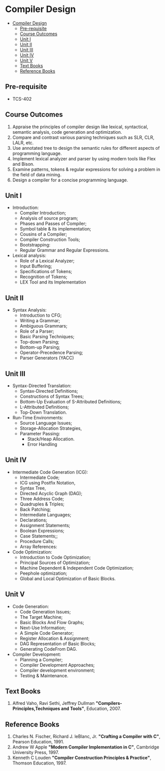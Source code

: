 # Compiler Design

- [Compiler Design](#compiler-design)
  - [Pre-requisite](#pre-requisite)
  - [Course Outcomes](#course-outcomes)
  - [Unit I](#unit-i)
  - [Unit II](#unit-ii)
  - [Unit III](#unit-iii)
  - [Unit IV](#unit-iv)
  - [Unit V](#unit-v)
  - [Text Books](#text-books)
  - [Reference Books](#reference-books)

## Pre-requisite

- TCS-402

## Course Outcomes

1. Appraise the principles of compiler design like lexical, syntactical,
   semantic analysis, code generation and optimization.
2. Compare and contrast various parsing techniques such as SLR, CLR, LALR, etc.
3. Use annotated tree to design the semantic rules for different aspects 
   of programming language.
4. Implement lexical analyzer and parser by using modern tools like Flex and Bison.
5. Examine patterns, tokens & regular expressions for solving a problem in 
   the field of data mining.
6. Design a compiler for a concise programming language.

## Unit I

- Introduction:
  - Compiler Introduction;
  - Analysis of source program;
  - Phases and Passes of Compiler;
  - Symbol table & its implementation;
  - Cousins of a Compiler;
  - Compiler Construction Tools;
  - Bootstrapping:
  - Regular Grammar and Regular Expressions.
- Lexical analysis:
  - Role of a Lexical Analyzer; 
  - Input Buffering;
  - Specifications of Tokens;
  - Recognition of Tokens;
  - LEX Tool and its Implementation

## Unit II

- Syntax Analysis:
  - Introduction to CFG;
  - Writing a Grammar;
  - Ambiguous Grammars;
  - Role of a Parser;
  - Basic Parsing Techniques;
  - Top-down Parsing;
  - Bottom-up Parsing;
  - Operator-Precedence Parsing;
  - Parser Generators (YACC)

## Unit III

- Syntax-Directed Translation:
  - Syntax-Directed Definitions;
  - Constructions of Syntax Trees;
  - Bottom-Up Evaluation of S-Attributed Definitions;
  - L-Attributed Definitions;
  - Top-Down Translation.
- Run-Time Environments:
  - Source Language Issues;
  - Storage-Allocation Strategies,
  - Parameter Passing:
    - Stack/Heap Allocation.
    - Error Handling

## Unit IV

- Intermediate Code Generation (ICG): 
  - Intermediate Code; 
  - ICG using Postfix Notation, 
  - Syntax Tree, 
  - Directed Acyclic Graph (DAG); 
  - Three Address Code; 
  - Quadruples & Triples; 
  - Back Patching; 
  - Intermediate Languages; 
  - Declarations; 
  - Assignment Statements; 
  - Boolean Expressions; 
  - Case Statements;; 
  - Procedure Calls; 
  - Array References:
- Code Optimization: 
  - Introduction to Code Optimization; 
  - Principal Sources of Optimization; 
  - Machine Dependent & Independent Code Optimization;
  - Peephole optimization; 
  - Global and Local Optimization of Basic Blocks.

## Unit V

- Code Generation: 
  - Code Generation Issues; 
  - The Target Machine; 
  - Basic Blocks And Flow Graphs; 
  - Next-Use Information; 
  - A Simple Code Generator; 
  - Register Allocation & Assignment; 
  - DAG Representation of Basic Blocks; 
  - Generating CodeFrom DAG.
- Compiler Development: 
  - Planning a Compiler; 
  - Compiler Development Approaches; 
  - Compiler development environment; 
  - Testing & Maintenance.

## Text Books

1. Alfred Vaho, Ravi Sethi, Jeffrey Dullman
   **"Compilers-Principles,Techniques and Tools"**,
   Education, 2007.

## Reference Books

1. Charles N. Fischer, Richard J. leBlanc, Jr.
   **"Crafting a Compiler with C"**,
   Pearson Education, 1991.
2. Andrew W Apple
   **"Modern Compiler Implementation in C"**,
   Cambridge University Press, 1997.
3. Kenneth C Louden
   **"Compiler Construction Principles & Practice"**,
   Thomson Education, 1997.